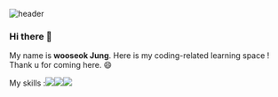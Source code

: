 ![header](https://capsule-render.vercel.app/api?type=slice&color=auto&height=300&section=header&text=w00s_Jung&fontSize=100)

### Hi there 👋

My name is **wooseok Jung**. Here is my coding-related learning space ! 
Thank u for coming here. 😄 

My skills :<img src="https://img.shields.io/badge/Python-3766AB?style=flat-square&logo=Python&logoColor=white"/><img src="https://img.shields.io/badge/R-276DC3?style=flat-square&logo=Python&logoColor=white"/><img src="https://img.shields.io/badge/C++-00599C?style=flat-square&logo=Python&logoColor=white"/>
